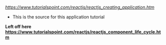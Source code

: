*https://www.tutorialspoint.com/reactjs/reactjs_creating_application.htm*

- This is the source for this application tutorial

**Left off here https://www.tutorialspoint.com/reactjs/reactjs_component_life_cycle.htm**
